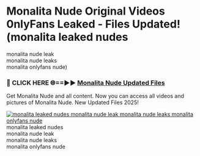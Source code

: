 # Monalita Nude Original Videos 0nlyFans Leaked - Files Updated! (monalita leaked nudes<br>
monalita nude leak<br>
monalita nude leaks<br>
monalita onlyfans nude)

<h3>🔴 CLICK HERE 🌐==►► <a href="https://tinyurl.com/2p9ay9w9" rel="nofollow">Monalita Nude Updated Files</a></h3>

Get Monalita Nude and all content. Now you can access all videos and pictures of Monalita Nude. New Updated Files 2025!

[![monalita leaked nudes<br>
monalita nude leak<br>
monalita nude leaks<br>
monalita onlyfans nude](https://i.imgur.com/KQgVmj3.gif)](https://tinyurl.com/2p9ay9w9)
monalita leaked nudes<br>
monalita nude leak<br>
monalita nude leaks<br>
monalita onlyfans nude